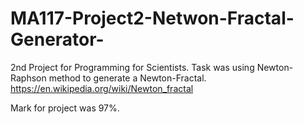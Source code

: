 # MA117-Project2-Netwon-Fractal-Generator-

2nd Project for Programming for Scientists. Task was using Newton-Raphson method to generate a Newton-Fractal. https://en.wikipedia.org/wiki/Newton_fractal

Mark for project was 97%.
